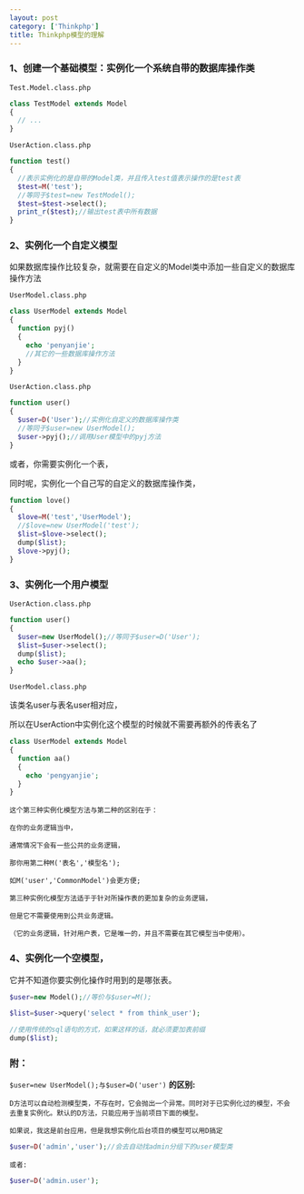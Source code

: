 ```yaml
---
layout: post
category: ['Thinkphp']
title: Thinkphp模型的理解
---
```


### 1、创建一个基础模型：实例化一个系统自带的数据库操作类

`Test.Model.class.php`
```php
class TestModel extends Model
{
  // ...
}
```
`UserAction.class.php`
```php
function test()
{
  //表示实例化的是自带的Model类，并且传入test值表示操作的是test表
  $test=M('test');
  //等同于$test=new TestModel();
  $test=$test->select();
  print_r($test);//输出test表中所有数据
}
```
### 2、实例化一个自定义模型

如果数据库操作比较复杂，就需要在自定义的Model类中添加一些自定义的数据库操作方法

`UserModel.class.php`
```php
class UserModel extends Model
{
  function pyj()
  {
    echo 'penyanjie';
    //其它的一些数据库操作方法
  }
}
```
`UserAction.class.php`
```php
function user()
{
  $user=D('User');//实例化自定义的数据库操作类
  //等同于$user=new UserModel();
  $user->pyj();//调用User模型中的pyj方法
}
```
或者，你需要实例化一个表，

同时呢，实例化一个自己写的自定义的数据库操作类，
```php
function love()
{
  $love=M('test','UserModel');
  //$love=new UserModel('test');
  $list=$love->select();
  dump($list);
  $love->pyj();
}
```
### 3、实例化一个用户模型

`UserAction.class.php`

```php
function user()
{
  $user=new UserModel();//等同于$user=D('User');
  $list=$user->select();
  dump($list);
  echo $user->aa();
}
```
`UserModel.class.php`

该类名user与表名user相对应，

所以在UserAction中实例化这个模型的时候就不需要再额外的传表名了
```php
class UserModel extends Model
{
  function aa()
  {
    echo 'pengyanjie';
  }
}
```

`这个第三种实例化模型方法与第二种的区别在于：`

`在你的业务逻辑当中，`

`通常情况下会有一些公共的业务逻辑，`

`那你用第二种M('表名','模型名');`

`如M('user','CommonModel')会更方便;`

`第三种实例化模型方法适于于针对所操作表的更加复杂的业务逻辑，`

`但是它不需要使用到公共业务逻辑。`

`（它的业务逻辑，针对用户表，它是唯一的，并且不需要在其它模型当中使用）。`

### 4、实例化一个空模型，

它并不知道你要实例化操作时用到的是哪张表。

```php
$user=new Model();//等价与$user=M();

$list=$user->query('select * from think_user');

//使用传统的sql语句的方式，如果这样的话，就必须要加表前缀
dump($list);
```
### 附：
`$user=new UserModel();与$user=D('user')` **的区别:**

`D方法可以自动检测模型类，不存在时，它会抛出一个异常。同时对于已实例化过的模型，不会去重复实例化。默认的D方法，只能应用于当前项目下面的模型。`

`如果说，我这是前台应用，但是我想实例化后台项目的模型可以用D搞定`

```php
$user=D('admin','user');//会去自动找admin分组下的user模型类
```
`或者:`
```php
$user=D('admin.user');
```
